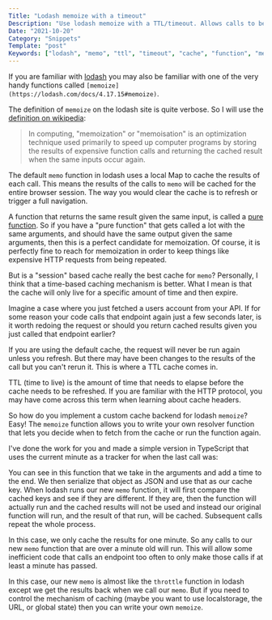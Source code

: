 ```yaml
---
Title: "Lodash memoize with a timeout"
Description: "Use lodash memoize with a TTL/timeout. Allows calls to be cached by time as well as argument values"
Date: "2021-10-20"
Category: "Snippets"
Template: "post"
Keywords: ["lodash", "memo", "ttl", "timeout", "cache", "function", "memoize"]
---
```


If you are familiar with [lodash](https://lodash.com/docs/4.17.15) you may also be familiar with one of the very handy functions called `[memoize](https://lodash.com/docs/4.17.15#memoize)`.

The definition of `memoize` on the lodash site is quite verbose. So I will use the [definition on wikipedia](https://en.wikipedia.org/wiki/Memoization):

> In computing, "memoization" or "memoisation" is an optimization technique used primarily to speed up computer programs by storing the results of expensive function calls and returning the cached result when the same inputs occur again.

The default `memo` function in lodash uses a local Map to cache the results of each call. This means the results of the calls to `memo` will be cached for the entire browser session. The way you would clear the cache is to refresh or trigger a full navigation.

A function that returns the same result given the same input, is called a [pure function](https://en.wikipedia.org/wiki/Pure_function). So if you have a "pure function" that gets called a lot with the same arguments, and should have the same output given the same arguments, then this is a perfect candidate for memoization. Of course, it is perfectly fine to reach for memoization in order to keep things like expensive HTTP requests from being repeated.

But is a "session" based cache really the best cache for `memo`? Personally, I think that a time-based caching mechanism is better. What I mean is that the cache will only live for a specific amount of time and then expire.

Imagine a case where you just fetched a users account from your API. If for some reason your code calls that endpoint again just a few seconds later, is it worth redoing the request or should you return cached results given you just called that endpoint earlier?

If you are using the default cache, the request will never be run again unless you refresh. But there may have been changes to the results of the call but you can't rerun it. This is where a TTL cache comes in.

TTL (time to live) is the amount of time that needs to elapse before the cache needs to be refreshed. If you are familiar with the HTTP protocol, you may have come across this term when learning about cache headers.

So how do you implement a custom cache backend for lodash `memoize`? Easy! The `memoize` function allows you to write your own resolver function that lets you decide when to fetch from the cache or run the function again.

I've done the work for you and made a simple version in TypeScript that uses the current minute as a tracker for when the last call was:

<script src="https://gist.github.com/james2doyle/2a7428e6e740279f8cc7fbd2dd7b4f75.js"></script>

You can see in this function that we take in the arguments and add a time to the end. We then serialize that object as JSON and use that as our cache key. When lodash runs our new `memo` function, it will first compare the cached keys and see if they are different. If they are, then the function will actually run and the cached results will not be used and instead our original function will run, and the result of that run, will be cached. Subsequent calls repeat the whole process.

In this case, we only cache the results for one minute. So any calls to our new `memo` function that are over a minute old will run. This will allow some inefficient code that calls an endpoint too often to only make those calls if at least a minute has passed.

In this case, our new `memo` is almost like the `throttle` function in lodash except we get the results back when we call our `memo`. But if you need to control the mechanism of caching (maybe you want to use localstorage, the URL, or global state) then you can write your own `memoize`.
